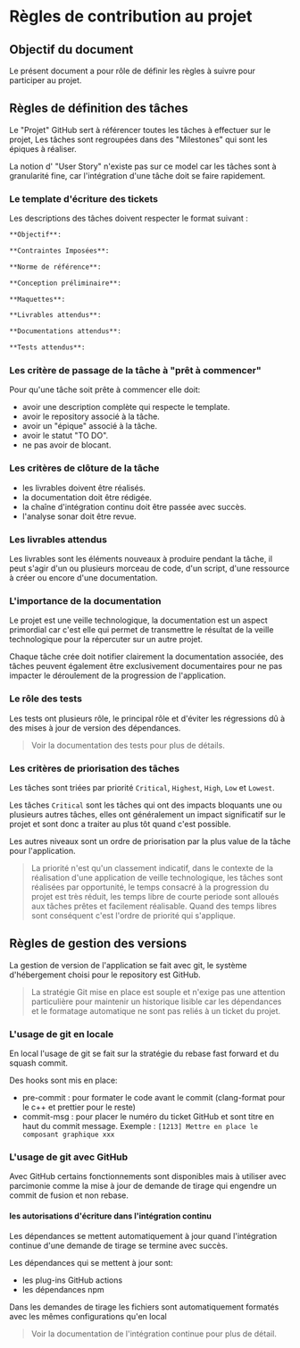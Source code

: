 # Règles de contribution au projet

## Objectif du document

Le présent document a pour rôle de définir les règles à suivre pour participer au projet.

## Règles de définition des tâches

Le "Projet" GitHub sert à référencer toutes les tâches à effectuer sur le projet,
Les tâches sont regroupées dans des "Milestones" qui sont les épiques à réaliser.

La notion d' "User Story" n'existe pas sur ce model car les tâches sont à granularité fine, car l'intégration d'une tâche doit se faire rapidement.

### Le template d'écriture des tickets

Les descriptions des tâches doivent respecter le format suivant :

```markdown
**Objectif**:

**Contraintes Imposées**:

**Norme de référence**:

**Conception préliminaire**:

**Maquettes**:

**Livrables attendus**:

**Documentations attendus**:

**Tests attendus**:

```

### Les critère de passage de la tâche à "prêt à commencer"

Pour qu'une tâche soit prête à commencer elle doit:

- avoir une description complète qui respecte le template.
- avoir le repository associé à la tâche.
- avoir un "épique" associé à la tâche.
- avoir le statut "TO DO".
- ne pas avoir de blocant.

### Les critères de clôture de la tâche

- les livrables doivent être réalisés.
- la documentation doit être rédigée.
- la chaîne d'intégration continu doit être passée avec succès.
- l'analyse sonar doit être revue.

### Les livrables attendus

Les livrables sont les éléments nouveaux à produire pendant la tâche, il peut s'agir d'un ou plusieurs morceau de code, d'un script, d'une ressource à créer ou encore d'une documentation.

### L'importance de la documentation

Le projet est une veille technologique, la documentation est un aspect primordial car c'est elle qui permet de transmettre le résultat de la veille technologique pour la répercuter sur un autre projet.

Chaque tâche crée doit notifier clairement la documentation associée, des tâches peuvent également être exclusivement documentaires pour ne pas impacter le déroulement de la progression de l'application.

### Le rôle des tests

Les tests ont plusieurs rôle, le principal rôle et d'éviter les régressions dû à des mises à jour de version des dépendances.

> Voir la documentation des tests pour plus de détails.

### Les critères de priorisation des tâches

Les tâches sont triées par priorité `Critical`, `Highest`, `High`, `Low` et `Lowest`.

Les tâches `Critical` sont les tâches qui ont des impacts bloquants une ou plusieurs autres tâches, elles ont généralement un impact significatif sur le projet et sont donc a traiter au plus tôt quand c'est possible.

Les autres niveaux sont un ordre de priorisation par la plus value de la tâche pour l'application.

> La priorité n'est qu'un classement indicatif, dans le contexte de la réalisation d'une application de veille technologique, les tâches sont réalisées par opportunité, le temps consacré à la progression du projet est très réduit, les temps libre de courte periode sont alloués aux tâches prêtes et facilement réalisable. Quand des temps libres sont conséquent c'est l'ordre de priorité qui s'applique. 

## Règles de gestion des versions

La gestion de version de l'application se fait avec git, le système d'hébergement choisi pour le repository est GitHub. 

> La stratégie Git mise en place est souple et n'exige pas une attention particulière pour maintenir un historique lisible car les dépendances et le formatage automatique ne sont pas reliés à un ticket du projet.

### L'usage de git en locale

En local l'usage de git se fait sur la stratégie du rebase fast forward et du squash commit.

Des hooks sont mis en place:

- pre-commit : pour formater le code avant le commit (clang-format pour le c++ et prettier pour le reste)
- commit-msg : pour placer le numéro du ticket GitHub et sont titre en haut du commit message. Exemple : `[1213] Mettre en place le composant graphique xxx`

### L'usage de git avec GitHub

Avec GitHub certains fonctionnements sont disponibles mais à utiliser avec parcimonie comme la mise à jour de demande de tirage qui engendre un commit de fusion et non rebase.

#### les autorisations d'écriture dans l'intégration continu

Les dépendances se mettent automatiquement à jour quand l'intégration continue d'une demande de tirage se termine avec succès.

Les dépendances qui se mettent à jour sont:

- les plug-ins GitHub actions
- les dépendances npm

Dans les demandes de tirage les fichiers sont automatiquement formatés avec les mêmes configurations qu'en local

> Voir la documentation de l'intégration continue pour plus de détail.
